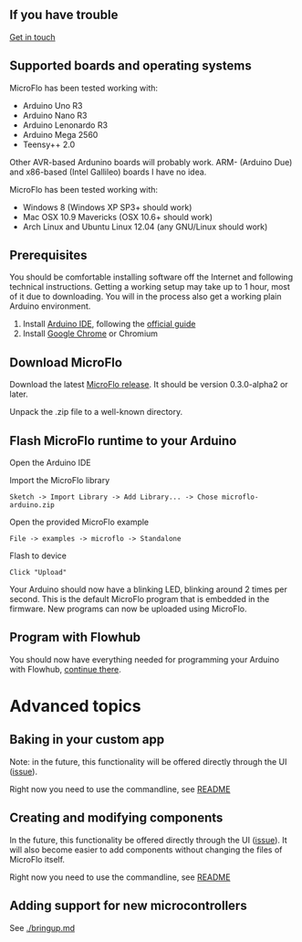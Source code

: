 If you have trouble
--------------------
[Get in touch](../README.md#contact)

Supported boards and operating systems
------------------------------

MicroFlo has been tested working with:
* Arduino Uno R3
* Arduino Nano R3
* Arduino Lenonardo R3
* Arduino Mega 2560
* Teensy++ 2.0

Other AVR-based Ardunino boards will probably work.
ARM- (Arduino Due) and x86-based (Intel Gallileo) boards I have no idea.

MicroFlo has been tested working with:
* Windows 8 (Windows XP SP3+ should work)
* Mac OSX 10.9 Mavericks (OSX 10.6+ should work)
* Arch Linux and Ubuntu Linux 12.04 (any GNU/Linux should work)

Prerequisites
-----------------
You should be comfortable installing software off the Internet and following technical instructions.
Getting a working setup may take up to 1 hour, most of it due to downloading.
You will in the process also get a working plain Arduino environment.

1. Install [Arduino IDE](http://arduino.cc/en/Main/Software#toc2),
  following the [official guide](http://arduino.cc/en/Guide/HomePage)
2. Install [Google Chrome](https://www.google.com/chrome) or Chromium

Download MicroFlo
-----------------

Download the latest [MicroFlo release](https://github.com/jonnor/microflo/releases).
It should be version 0.3.0-alpha2 or later.

Unpack the .zip file to a well-known directory.


Flash MicroFlo runtime to your Arduino
-------------------------------------
Open the Arduino IDE

Import the MicroFlo library

    Sketch -> Import Library -> Add Library... -> Chose microflo-arduino.zip

Open the provided MicroFlo example

    File -> examples -> microflo -> Standalone

Flash to device

    Click "Upload"

Your Arduino should now have a blinking LED, blinking around 2 times per second.
This is the default MicroFlo program that is embedded in the firmware.
New programs can now be uploaded using MicroFlo.

Program with Flowhub
----------------

You should now have everything needed for programming your Arduino with Flowhub,
[continue there](http://flowhub.io/documentation/getting-started-microflo).


Advanced topics
=================

Baking in your custom app
-------------------------

Note: in the future, this functionality will be offered directly through the UI
([issue](https://github.com/jonnor/microflo/issues/20)).

Right now you need to use the commandline, see [README](../README.md)


Creating and modifying components
---------------------------------

In the future, this functionality be offered directly through the UI
([issue](https://github.com/jonnor/microflo/issues/21)).
It will also become easier to add components without changing the files of MicroFlo itself.

Right now you need to use the commandline, see [README](../README.md)


Adding support for new microcontrollers
----------------------------------------

See [./bringup.md](./bringup.md)
